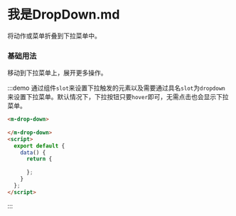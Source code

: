 # 我是DropDown.md
将动作或菜单折叠到下拉菜单中。

### 基础用法
移动到下拉菜单上，展开更多操作。

:::demo 通过组件`slot`来设置下拉触发的元素以及需要通过具名`slot`为`dropdown` 来设置下拉菜单。默认情况下，下拉按钮只要`hover`即可，无需点击也会显示下拉菜单。

```html
<m-drop-down>
  
</m-drop-down>
<script>
  export default {
    data() {
      return {
        
      };
    }
  };
</script>
```
:::